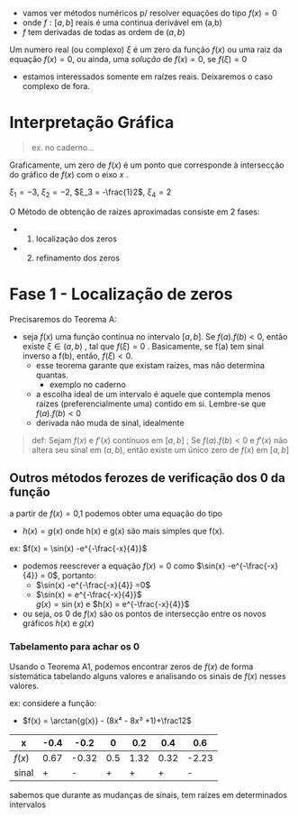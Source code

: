 - vamos ver métodos numéricos p/ resolver equações do tipo
$f(x) = 0$ 
- onde $f:[a,b]$ reais é uma continua derivável em (a,b)
- $f$ tem derivadas de todas as ordem de $(a,b)$

 Um numero real (ou complexo) $\xi$ é um zero da função $f(x)$ ou uma raiz da equação $f(x) = 0$, ou ainda, uma *solução* de $f(x) = 0$, se $f(\xi) = 0$ 
- estamos interessados somente em raízes reais. Deixaremos o caso complexo de fora.

# Interpretação Gráfica
> ex. no caderno...

Graficamente, um zero de $f(x)$ é um ponto que corresponde à intersecção do gráfico de $f(x)$ com o eixo $x$ .

$\xi_1 = -3$, $ξ_2 = -2$, $ξ_3 = -\frac{1}2$, $ξ_4 = 2$    

O Método de obtenção de raízes aproximadas consiste em 2 fases:
- 1) localização dos zeros
- 2) refinamento dos zeros

# Fase 1 - Localização de zeros
Precisaremos do Teorema A:
- seja $f(x)$ uma função contínua no intervalo $[ a, b]$. Se $f(a) . f(b) \lt 0$, então existe $\xi \in (a,b)$  , tal que $f(\xi) =0$ . Basicamente, se f(a) tem sinal inverso a f(b), então, $f(\xi) <0$.
	- esse teorema garante que existam raízes, mas não determina quantas.
		- exemplo no caderno
	- a escolha ideal de um intervalo é aquele que contempla menos raízes (preferencialmente uma) contido em si. Lembre-se que $f(a) . f(b) \lt 0$  
	- derivada não muda de sinal, idealmente

> def: Sejam $f(x)$ e $f'(x)$ contínuos em $[a,b]$ ; Se $f(a) . f(b) \lt 0$  e $f'(x)$ não altera seu sinal em $(a,b)$, então existe um único zero de $f(x)$ em $[a,b]$

## Outros métodos ferozes de verificação dos 0 da função
a partir de $f(x) = 0$,1 podemos obter uma equação do tipo 
- $h(x) = g(x)$
onde h(x) e g(x) são mais simples que f(x).

ex: $f(x) = \sin(x) -e^{-\frac{-x}{4}}$   
- podemos reescrever a equação $f(x) = 0$ como $\sin(x) -e^{-\frac{-x}{4}} = 0$, portanto: 
	- $\sin(x) -e^{-\frac{-x}{4}} =0$    
	- $\sin(x) = e^{-\frac{-x}{4}}$    
	$g(x)	 = \sin(x)$ e $h(x) = e^{-\frac{-x}{4}}$
- ou seja, os 0 de $f(x)$ são os pontos de intersecção entre os novos gráficos  $h(x)$ e $g(x)$

### Tabelamento para achar os 0
Usando o Teorema A1, podemos encontrar zeros de $f(x)$ de forma sistemática tabelando alguns valores e analisando  os sinais de $f(x)$ nesses valores.

ex:  considere a função:
- $f(x) = \arctan{g(x)} - (8x⁴ - 8x² +1)+\frac12$  

| x      | -0.4 | -0.2  | 0   | 0.2  | 0.4  | 0.6   |
| ------ | ---- | ----- | --- | ---- | ---- | ----- |
| $f(x)$ | 0.67 | -0.32 | 0.5 | 1.32 | 0.32 | -2.23 |
| sinal  | +    | -     | +   | +    | +    | -     |
sabemos que durante as mudanças de sinais, tem raízes em determinados intervalos

